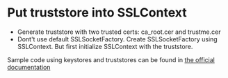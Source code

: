 # Put truststore into SSLContext
- Generate truststore with two trusted certs: ca_root.cer and trustme.cer
- Dont't use default SSLSocketFactory. Create SSLSocketFactory using SSLContext. But first initialize SSLContext with the truststore.

Sample code using keystores and truststores can be found in [the official documentation](https://docs.oracle.com/javase/10/security/sample-code-illustrating-secure-socket-connection-client-and-server.htm)    